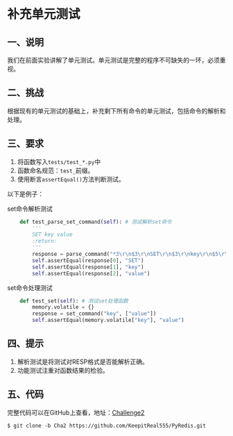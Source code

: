 # 补充单元测试

## 一、说明

我们在前面实验讲解了单元测试。单元测试是完整的程序不可缺失的一环，必须重视。

## 二、挑战

根据现有的单元测试的基础上，补充剩下所有命令的单元测试，包括命令的解析和处理。

## 三、要求

1. 将函数写入`tests/test_*.py`中
2. 函数命名规范：`test_`前缀。
3. 使用断言`assertEqual()`方法判断测试。

以下是例子：

set命令解析测试

```python
    def test_parse_set_command(self): # 测试解析set命令
        '''
        SET key value
        :return:
        '''
        response = parse_command("*3\r\n$3\r\nSET\r\n$3\r\nkey\r\n$5\r\nvalue\r\n", 0)
        self.assertEqual(response[0], "SET")
        self.assertEqual(response[1], "key")
        self.assertEqual(response[2], "value")
```

set命令处理测试

```python
    def test_set(self): # 测试set处理函数
        memory.volatile = {}
        response = set_command("key", ["value"])
        self.assertEqual(memory.volatile["key"], "value")
```


## 四、提示

1. 解析测试是将测试对RESP格式是否能解析正确。
2. 功能测试注重对函数结果的检验。

## 五、代码

完整代码可以在GitHub上查看，地址：[Challenge2](https://github.com/KeepitReal555/PyRedis/Cha2)

```
$ git clone -b Cha2 https://github.com/KeepitReal555/PyRedis.git 
```

